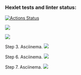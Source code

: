 ### Hexlet tests and linter status:
[![Actions Status](https://github.com/Syusina/frontend-project-46/workflows/hexlet-check/badge.svg)](https://github.com/Syusina/frontend-project-46/actions)

<a href="https://codeclimate.com/github/Syusina/frontend-project-44/maintainability"><img src="https://api.codeclimate.com/v1/badges/fdd4e9bee54f0e5ad205/maintainability" /></a>

<a href="https://codeclimate.com/github/Syusina/frontend-project-44/test_coverage"><img src="https://api.codeclimate.com/v1/badges/fdd4e9bee54f0e5ad205/test_coverage" /></a>

Step 3. Asciinema.
<a href="https://asciinema.org/a/DEiEH8SNbEznfedFDLVo87zOo" target="_blank"><img src="https://asciinema.org/a/DEiEH8SNbEznfedFDLVo87zOo.svg" /></a>

Step 6. Asciinema.
<a href="https://asciinema.org/a/RYQ4CFlnNVSNl7cqfigdVtVXf" target="_blank"><img src="https://asciinema.org/a/RYQ4CFlnNVSNl7cqfigdVtVXf.svg" /></a>

Step 7. Asciinema.
<a href="https://asciinema.org/a/yx6Js6AQMhaM6s9YblLUYnkM5" target="_blank"><img src="https://asciinema.org/a/yx6Js6AQMhaM6s9YblLUYnkM5.svg" /></a>